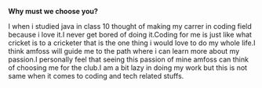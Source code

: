 ****Why must we choose you?****

I when i studied java in class 10 thought of making my carrer in coding field because i love it.I never get bored of doing it.Coding for me is just like what cricket is to a cricketer that is the one thing i would love to do my whole life.I think amfoss will guide me to the path where i can learn more about my passion.I personally feel that seeing this passion of mine amfoss can think of choosing me for the club.I am a bit lazy in doing my work but this is not same when it comes to coding and tech related stuffs.
